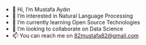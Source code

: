 - 👋 Hi, I’m Mustafa Aydın
- 👀 I’m interested in Natural Language Processing  
- 🌱 I’m currently learning Open Source Technologies
- 💞️ I’m looking to collaborate on Data Science
- 📫 You can reach me on 82mustafa82@gmail.com

<!---
82mustafa82/82mustafa82 is a ✨ special ✨ repository because its `README.md` (this file) appears on your GitHub profile.
You can click the Preview link to take a look at your changes.
--->
